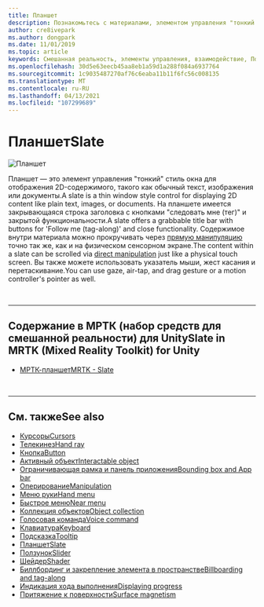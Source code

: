 ```yaml
---
title: Планшет
description: Познакомьтесь с материалами, элементом управления "тонкий стиль окна" для отображения 2D-содержимого с помощью набора средств Mixed Reality.
author: cre8ivepark
ms.author: dongpark
ms.date: 11/01/2019
ms.topic: article
keywords: Смешанная реальность, элементы управления, взаимодействие, Пользовательский интерфейс, UX, гарнитура смешанной реальности, гарнитура Windows Mixed Reality, гарнитура виртуальной реальности, HoloLens, планшет, МРТК, набор средств для смешанной реальности
ms.openlocfilehash: 30d5e63eecb45aa8eb1a59d1a288f084a6937764
ms.sourcegitcommit: 1c9035487270af76c6eaba11b11f6fc56c008135
ms.translationtype: MT
ms.contentlocale: ru-RU
ms.lasthandoff: 04/13/2021
ms.locfileid: "107299689"
---
```

# <a name="slate"></a><span data-ttu-id="94d77-104">Планшет</span><span class="sxs-lookup"><span data-stu-id="94d77-104">Slate</span></span>

![Планшет](images/UX_Hero_Slate.jpg)

<span data-ttu-id="94d77-106">Планшет — это элемент управления "тонкий" стиль окна для отображения 2D-содержимого, такого как обычный текст, изображения или документы.</span><span class="sxs-lookup"><span data-stu-id="94d77-106">A slate is a thin window style control for displaying 2D content like plain text, images, or documents.</span></span> <span data-ttu-id="94d77-107">На планшете имеется закрывающаяся строка заголовка с кнопками "следовать мне (тег)" и закрытой функциональности.</span><span class="sxs-lookup"><span data-stu-id="94d77-107">A slate offers a grabbable title bar with buttons for 'Follow me (tag-along)' and close functionality.</span></span> <span data-ttu-id="94d77-108">Содержимое внутри материала можно прокручивать через [прямую манипуляцию](direct-manipulation.md#2d-slate-interaction) точно так же, как и на физическом сенсорном экране.</span><span class="sxs-lookup"><span data-stu-id="94d77-108">The content within a slate can be scrolled via [direct manipulation](direct-manipulation.md#2d-slate-interaction) just like a physical touch screen.</span></span> <span data-ttu-id="94d77-109">Вы также можете использовать указатель мыши, жест касания и перетаскивание.</span><span class="sxs-lookup"><span data-stu-id="94d77-109">You can use gaze, air-tap, and drag gesture or a motion controller's pointer as well.</span></span>

<br>

---

## <a name="slate-in-mrtk-mixed-reality-toolkit-for-unity"></a><span data-ttu-id="94d77-110">Содержание в МРТК (набор средств для смешанной реальности) для Unity</span><span class="sxs-lookup"><span data-stu-id="94d77-110">Slate in MRTK (Mixed Reality Toolkit) for Unity</span></span>

* [<span data-ttu-id="94d77-111">МРТК-планшет</span><span class="sxs-lookup"><span data-stu-id="94d77-111">MRTK - Slate</span></span>](https://docs.microsoft.com/windows/mixed-reality/mrtk-unity/features/ux-building-blocks/slate)

<br>

---

## <a name="see-also"></a><span data-ttu-id="94d77-112">См. также</span><span class="sxs-lookup"><span data-stu-id="94d77-112">See also</span></span>

* [<span data-ttu-id="94d77-113">Курсоры</span><span class="sxs-lookup"><span data-stu-id="94d77-113">Cursors</span></span>](cursors.md)
* [<span data-ttu-id="94d77-114">Телекинез</span><span class="sxs-lookup"><span data-stu-id="94d77-114">Hand ray</span></span>](point-and-commit.md)
* [<span data-ttu-id="94d77-115">Кнопка</span><span class="sxs-lookup"><span data-stu-id="94d77-115">Button</span></span>](button.md)
* [<span data-ttu-id="94d77-116">Активный объект</span><span class="sxs-lookup"><span data-stu-id="94d77-116">Interactable object</span></span>](interactable-object.md)
* [<span data-ttu-id="94d77-117">Ограничивающая рамка и панель приложения</span><span class="sxs-lookup"><span data-stu-id="94d77-117">Bounding box and App bar</span></span>](app-bar-and-bounding-box.md)
* [<span data-ttu-id="94d77-118">Оперирование</span><span class="sxs-lookup"><span data-stu-id="94d77-118">Manipulation</span></span>](direct-manipulation.md)
* [<span data-ttu-id="94d77-119">Меню руки</span><span class="sxs-lookup"><span data-stu-id="94d77-119">Hand menu</span></span>](hand-menu.md)
* [<span data-ttu-id="94d77-120">Быстрое меню</span><span class="sxs-lookup"><span data-stu-id="94d77-120">Near menu</span></span>](near-menu.md)
* [<span data-ttu-id="94d77-121">Коллекция объектов</span><span class="sxs-lookup"><span data-stu-id="94d77-121">Object collection</span></span>](object-collection.md)
* [<span data-ttu-id="94d77-122">Голосовая команда</span><span class="sxs-lookup"><span data-stu-id="94d77-122">Voice command</span></span>](voice-input.md)
* [<span data-ttu-id="94d77-123">Клавиатура</span><span class="sxs-lookup"><span data-stu-id="94d77-123">Keyboard</span></span>](keyboard.md)
* [<span data-ttu-id="94d77-124">Подсказка</span><span class="sxs-lookup"><span data-stu-id="94d77-124">Tooltip</span></span>](tooltip.md)
* [<span data-ttu-id="94d77-125">Планшет</span><span class="sxs-lookup"><span data-stu-id="94d77-125">Slate</span></span>](slate.md)
* [<span data-ttu-id="94d77-126">Ползунок</span><span class="sxs-lookup"><span data-stu-id="94d77-126">Slider</span></span>](slider.md)
* [<span data-ttu-id="94d77-127">Шейдер</span><span class="sxs-lookup"><span data-stu-id="94d77-127">Shader</span></span>](shader.md)
* [<span data-ttu-id="94d77-128">Биллбординг и закрепление элемента в пространстве</span><span class="sxs-lookup"><span data-stu-id="94d77-128">Billboarding and tag-along</span></span>](billboarding-and-tag-along.md)
* [<span data-ttu-id="94d77-129">Индикация хода выполнения</span><span class="sxs-lookup"><span data-stu-id="94d77-129">Displaying progress</span></span>](progress.md)
* [<span data-ttu-id="94d77-130">Притяжение к поверхности</span><span class="sxs-lookup"><span data-stu-id="94d77-130">Surface magnetism</span></span>](surface-magnetism.md)
